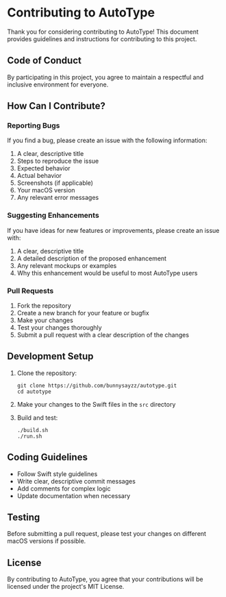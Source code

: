 # Contributing to AutoType

Thank you for considering contributing to AutoType! This document provides guidelines and instructions for contributing to this project.

## Code of Conduct

By participating in this project, you agree to maintain a respectful and inclusive environment for everyone.

## How Can I Contribute?

### Reporting Bugs

If you find a bug, please create an issue with the following information:

1. A clear, descriptive title
2. Steps to reproduce the issue
3. Expected behavior
4. Actual behavior
5. Screenshots (if applicable)
6. Your macOS version
7. Any relevant error messages

### Suggesting Enhancements

If you have ideas for new features or improvements, please create an issue with:

1. A clear, descriptive title
2. A detailed description of the proposed enhancement
3. Any relevant mockups or examples
4. Why this enhancement would be useful to most AutoType users

### Pull Requests

1. Fork the repository
2. Create a new branch for your feature or bugfix
3. Make your changes
4. Test your changes thoroughly
5. Submit a pull request with a clear description of the changes

## Development Setup

1. Clone the repository:
   ```
   git clone https://github.com/bunnysayzz/autotype.git
   cd autotype
   ```

2. Make your changes to the Swift files in the `src` directory

3. Build and test:
   ```
   ./build.sh
   ./run.sh
   ```

## Coding Guidelines

- Follow Swift style guidelines
- Write clear, descriptive commit messages
- Add comments for complex logic
- Update documentation when necessary

## Testing

Before submitting a pull request, please test your changes on different macOS versions if possible.

## License

By contributing to AutoType, you agree that your contributions will be licensed under the project's MIT License. 